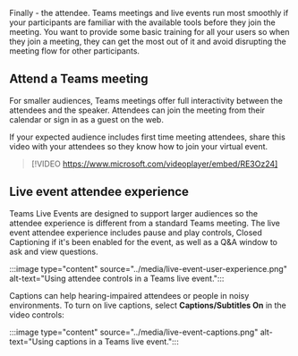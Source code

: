 Finally - the attendee. Teams meetings and live events run most smoothly if your participants are familiar with the available tools before they join the meeting. You want to provide some basic training for all your users so when they join a meeting, they can get the most out of it and avoid disrupting the meeting flow for other participants.

## Attend a Teams meeting

For smaller audiences, Teams meetings offer full interactivity between the attendees and the speaker. Attendees can join the meeting from their calendar or sign in as a guest on the web.

If your expected audience includes first time meeting attendees, share this video with your attendees so they know how to join your virtual event.

> [!VIDEO https://www.microsoft.com/videoplayer/embed/RE3Oz24]

## Live event attendee experience

Teams Live Events are designed to support larger audiences so the attendee experience is different from a standard Teams meeting. The live event attendee experience includes pause and play controls, Closed Captioning if it's been enabled for the event, as well as a Q&A window to ask and view questions.

:::image type="content" source="../media/live-event-user-experience.png" alt-text="Using attendee controls in a Teams live event.":::

Captions can help hearing-impaired attendees or people in noisy environments. To turn on live captions, select **Captions/Subtitles On** in the video controls:

:::image type="content" source="../media/live-event-captions.png" alt-text="Using captions in a Teams live event.":::